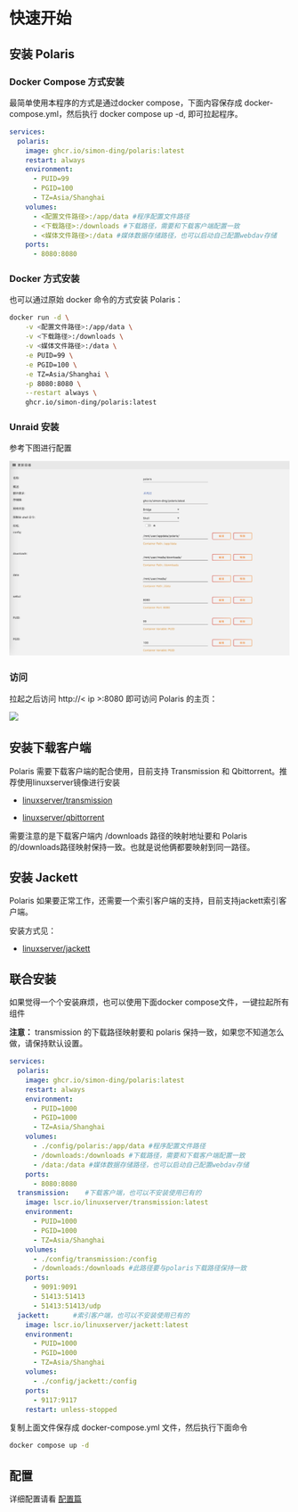 # 快速开始

## 安装 Polaris

### Docker Compose 方式安装

最简单使用本程序的方式是通过docker compose，下面内容保存成 docker-compose.yml，然后执行 docker compose up -d, 即可拉起程序。

```yaml
services:
  polaris:
    image: ghcr.io/simon-ding/polaris:latest
    restart: always
    environment:
      - PUID=99
      - PGID=100
      - TZ=Asia/Shanghai
    volumes:
      - <配置文件路径>:/app/data #程序配置文件路径
      - <下载路径>:/downloads #下载路径，需要和下载客户端配置一致
      - <媒体文件路径>:/data #媒体数据存储路径，也可以启动自己配置webdav存储
    ports:
      - 8080:8080
```

### Docker 方式安装

也可以通过原始 docker 命令的方式安装 Polaris：

```bash
docker run -d \
    -v <配置文件路径>:/app/data \
    -v <下载路径>:/downloads \
    -v <媒体文件路径>:/data \
    -e PUID=99 \
    -e PGID=100 \
    -e TZ=Asia/Shanghai \
    -p 8080:8080 \
    --restart always \
    ghcr.io/simon-ding/polaris:latest
```

### Unraid 安装

参考下图进行配置

![](./assets/unraid.png)

### 访问
拉起之后访问 http://< ip >:8080 即可访问 Polaris 的主页：

![](./assets/main_page.png)


## 安装下载客户端

Polaris 需要下载客户端的配合使用，目前支持 Transmission 和 Qbittorrent。推荐使用linuxserver镜像进行安装

 * [linuxserver/transmission](https://docs.linuxserver.io/images/docker-transmission)

 * [linuxserver/qbittorrent](https://docs.linuxserver.io/images/docker-qbittorrent/)

需要注意的是下载客户端内 /downloads 路径的映射地址要和 Polaris的/downloads路径映射保持一致。也就是说他俩都要映射到同一路径。

## 安装 Jackett
Polaris 如果要正常工作，还需要一个索引客户端的支持，目前支持jackett索引客户端。

安装方式见：

 * [linuxserver/jackett](https://docs.linuxserver.io/images/docker-jackett/)



## 联合安装

如果觉得一个个安装麻烦，也可以使用下面docker compose文件，一键拉起所有组件

 **注意：** transmission 的下载路径映射要和 polaris 保持一致，如果您不知道怎么做，请保持默认设置。

```yaml
services:
  polaris:
    image: ghcr.io/simon-ding/polaris:latest
    restart: always
    environment:
      - PUID=1000
      - PGID=1000
      - TZ=Asia/Shanghai
    volumes:
      - ./config/polaris:/app/data #程序配置文件路径
      - /downloads:/downloads #下载路径，需要和下载客户端配置一致
      - /data:/data #媒体数据存储路径，也可以启动自己配置webdav存储
    ports:
      - 8080:8080
  transmission:    #下载客户端，也可以不安装使用已有的
    image: lscr.io/linuxserver/transmission:latest
    environment:
      - PUID=1000
      - PGID=1000
      - TZ=Asia/Shanghai
    volumes:
      - ./config/transmission:/config
      - /downloads:/downloads #此路径要与polaris下载路径保持一致
    ports:
      - 9091:9091
      - 51413:51413
      - 51413:51413/udp
  jackett:      #索引客户端，也可以不安装使用已有的
    image: lscr.io/linuxserver/jackett:latest
    environment:
      - PUID=1000
      - PGID=1000
      - TZ=Asia/Shanghai
    volumes:
      - ./config/jackett:/config
    ports:
      - 9117:9117
    restart: unless-stopped
```

复制上面文件保存成 docker-compose.yml 文件，然后执行下面命令

```bash
docker compose up -d
```


## 配置

详细配置请看 [配置篇](./configuration.md)



